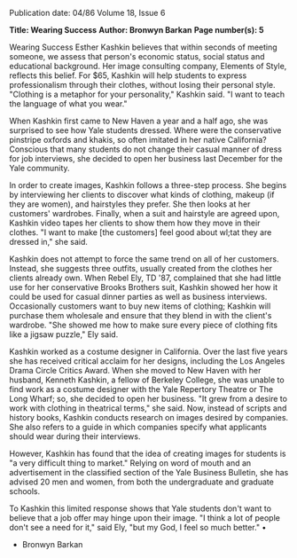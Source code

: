 Publication date: 04/86
Volume 18, Issue 6

**Title: Wearing Success**
**Author: Bronwyn Barkan**
**Page number(s): 5**

Wearing Success 
Esther Kashkin believes that within 
seconds of meeting someone, we assess 
that person's economic status, social 
status and educational background. 
Her image consulting company, 
Elements of Style, reflects this belief. 
For $65, Kashkin will help students to 
express professionalism through their 
clothes, without losing their personal 
style. "Clothing is a metaphor for your 
personality," Kashkin said. "I want to 
teach the language of what you wear." 

When Kashkin first came to New 
Haven a year and a half ago, she was 
surprised to see how Yale students 
dressed. Where were the conservative 
pinstripe oxfords and khakis, so often 
imitated in her native California? 
Conscious that many students do not 
change their casual manner of dress for 
job interviews, she decided to open her 
business last December for the Yale 
community. 

In order to create images, Kashkin 
follows a three-step process. She begins 
by interviewing her clients to discover 
what kinds of clothing, makeup (if they 
are women), 
and hairstyles 
they 
prefer. She then looks at her customers' 
wardrobes. Finally, when a suit and 
hairstyle are agreed upon, Kashkin 
video tapes her clients to show them 
how they move in their clothes. "I want 
to make [the customers] feel good 
about wl;tat they are dressed in," she 
said. 

Kashkin does not attempt to force 
the same trend on all of her customers. 
Instead, she suggests three outfits, 
usually created from the clothes her 
clients already own. When Rebel Ely, 
TD '87, complained that she had little 
use 
for her conservative Brooks 
Brothers suit, Kashkin showed her 
how it could be used for casual dinner 
parties as well as business interviews. 
Occasionally customers want to buy 
new items of clothing; Kashkin will 
purchase them wholesale and ensure 
that they blend in with the client's 
wardrobe. "She showed me how to 
make sure every piece of clothing fits 
like a jigsaw puzzle," Ely said. 

Kashkin worked 
as a 
costume 
designer in California. Over the last 
five years she has received critical 
acclaim for her designs, including the 
Los Angeles Drama Circle Critics 
Award. When she moved to New 
Haven with her husband, Kenneth 
Kashkin, a fellow of Berkeley College, 
she was unable to find work as a 
costume designer with the 
Yale 
Repertory Theatre or The Long 
Wharf; so, she decided to open her 
business. "It grew from a desire to 
work with clothing in theatrical terms," 
she said. Now, instead of scripts and 
history 
books, 
Kashkin conducts 
research on 
images desired 
by 
companies. She also refers to a guide in 
which companies specify what 
applicants should wear during their 
interviews. 

However, Kashkin has found that 
the idea of creating images for students 
is "a very difficult thing to market." 
Relying on word of mouth and an 
advertisement in the classified section 
of the Yale Business Bulletin, she has 
advised 20 men and women, from both 
the undergraduate and graduate 
schools. 

To Kashkin this limited 
response shows that Yale students don't 
want to believe that a job offer may 
hinge upon their image. "I think a lot 
of people don't see a need for it," said 
Ely, "but my God, I feel so much 
better." 
• 
- Bronwyn Barkan